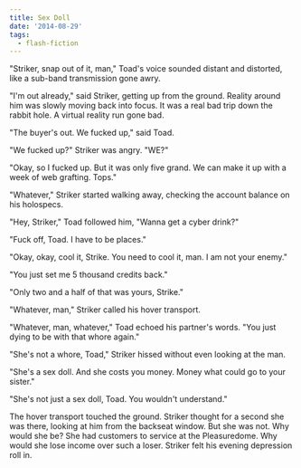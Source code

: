 ```yaml
---
title: Sex Doll
date: '2014-08-29'
tags:
  - flash-fiction
---
```


"Striker, snap out of it, man," Toad's voice sounded distant and distorted, like
a sub-band transmission gone awry.

<!-- truncate -->

"I'm out already," said Striker, getting up from the ground. Reality around him
was slowly moving back into focus. It was a real bad trip down the rabbit hole.
A virtual reality run gone bad.

"The buyer's out. We fucked up," said Toad.

"We fucked up?" Striker was angry. "WE?"

"Okay, so I fucked up. But it was only five grand. We can make it up with a week
of web grafting. Tops."

"Whatever," Striker started walking away, checking the account balance on his
holospecs.

"Hey, Striker," Toad followed him, "Wanna get a cyber drink?"

"Fuck off, Toad. I have to be places."

"Okay, okay, cool it, Strike. You need to cool it, man. I am not your enemy."

"You just set me 5 thousand credits back."

"Only two and a half of that was yours, Strike."

"Whatever, man," Striker called his hover transport.

"Whatever, man, whatever," Toad echoed his partner's words. "You just dying to
be with that whore again."

"She's not a whore, Toad," Striker hissed without even looking at the man.

"She's a sex doll. And she costs you money. Money what could go to your sister."

"She's not just a sex doll, Toad. You wouldn't understand."

The hover transport touched the ground. Striker thought for a second she was
there, looking at him from the backseat window. But she was not. Why would she
be? She had customers to service at the Pleasuredome. Why would she lose income
over such a loser. Striker felt his evening depression roll in.
